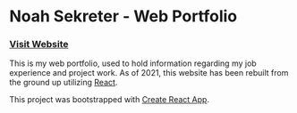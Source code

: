 # Noah Sekreter - Web Portfolio

### [Visit Website](https://noahsekreter.github.io/sekreter-portfolio/)

This is my web portfolio, used to hold information regarding my job experience and project work. As of 2021, this website has been rebuilt from the ground up utilizing [React](https://reactjs.org/).

This project was bootstrapped with [Create React App](https://github.com/facebook/create-react-app).

<!-- Note to self: "npm run deploy" to publish updates -->
